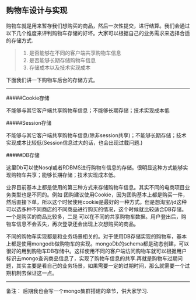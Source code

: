 购物车设计与实现
-----------------

购物车就是用来暂存我们想购买的商品，然后一次性提交，进行结算。我们会通过以下几个维度来评判购物车存储的好坏。大家可以根据自己的业务需求来选择合适的存储方式.


> 1. 是否能够在不同的客户端共享购物车信息
> 1. 是否能够长期存储购物车信息
> 1. 存储成本以及技术实现成本 

下面我们讲一下购物车后台的存储方式。


----------

#####Cookie存储

不能够与其它客户端共享购物车信息；不能够长期存储；技术实现成本低

#####Session存储

不能够与其它客户端共享购物车信息(除非session共享)；不能够长期存储；技术实现成本比较低(Session信息过大的话，也会出现过载问题.)

#####DB存储

这里Db可以使Nosql或者RDBMS进行购物车信息的存储。很明显这种方式能够实现购物车共享；能够长期存储；技术实现成本低。

业界目前基本上都是使用的第三种方式来存储购物车信息。其实不同的电商项目业务类型也是不同的。例如 团购建议使用Cookie，因为团购基本上都是购买一件，然后直接下单，所以这个时候使用cookie是最好的一种方式。但是想淘宝/jd这种可以选多种不同商店的不同商品进行购买的情况，这个时候就比较适合DB存储。一个是购买的商品比较多，二是 可以在不同的共享购物车数据。用户登出后，购物车信息不会丢失，再次登录还会出现上次想购买的商品。

不同的购物车实现都是和业务场景相关的。对于使用DB存储实现的购物车，基本上都是使用mongodb做购物车的实现。mongoDb的schema都是动态创建，可以很好的用到购物车DB存储中。这样使用不同的客户端访问购物车就可以根据用户标识去mongo查询商品信息了，实现了购物车信息的共享.再就是购物车过期问题，其实主要是看自己的业务场景，如果需要一定的过期时间，那么就需要一个过期机制去保证这一点。

----------------------------------------------

备注：
后期我也会写一个mongo集群搭建的章节，供大家学习.
